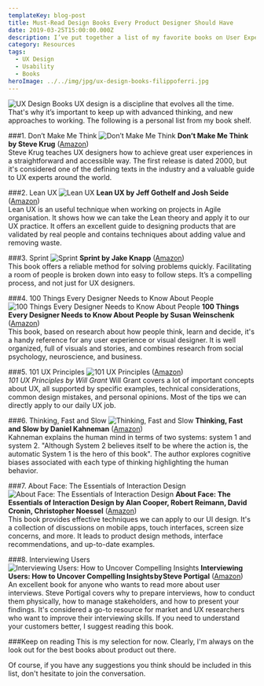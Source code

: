 ```yaml
---
templateKey: blog-post
title: Must-Read Design Books Every Product Designer Should Have
date: 2019-03-25T15:00:00.000Z
description: I’ve put together a list of my favorite books on User Experience and Usability, not only for UX designers, but also for those merely interested in finding out how to know and understand their customers.
category: Resources
tags:
  - UX Design
  - Usability
  - Books
heroImage: ../../img/jpg/ux-design-books-filippoferri.jpg
---
```

![UX Design Books](/img/ux-design-books-filippoferri.jpg)
UX design is a discipline that evolves all the time. That's why it’s important to keep up with advanced thinking, and new approaches to working. The following is a personal list from my book shelf.

###1. Don’t Make Me Think
![Don’t Make Me Think](/img/dont-make-me-think-filippoferri.jpg)
**Don’t Make Me Think by Steve Krug** (<a href="https://amzn.to/2HTWogM" target="_blank">Amazon</a>)<br/>
Steve Krug teaches UX designers how to achieve great user experiences in a straightforward and accessible way. The first release is dated 2000, but it's considered one of the defining texts in the industry and a valuable guide to UX experts around the world.

###2. Lean UX
![Lean UX](/img/lean-ux-filippoferri.jpg)
**Lean UX by Jeff Gothelf and Josh Seide** (<a href="https://amzn.to/2TyDzBF" target="_blank">Amazon</a>)<br/>
Lean UX is an useful technique when working on projects in Agile organisation. It shows how we can take the Lean theory and apply it to our UX practice. It offers an excellent guide to designing products that are validated by real people and contains techniques about adding value and removing waste.

###3. Sprint
![Sprint](/img/sprint-filippoferri.jpg)
**Sprint by Jake Knapp** (<a href="https://amzn.to/2us6cGz" target="_blank">Amazon</a>)<br/>
This book offers a reliable method for solving problems quickly. Facilitating a room of people is broken down into easy to follow steps. It’s a compelling process, and not just for UX designers.

###4. 100 Things Every Designer Needs to Know About People
![100 Things Every Designer Needs to Know About People](/img/100-things-filippoferri.jpg)
**100 Things Every Designer Needs to Know About People by Susan Weinschenk** (<a href="https://amzn.to/2YmcVQ9" target="_blank">Amazon</a>)<br/>
This book, based on research about how people think, learn and decide, it's a handy reference for any user experience or visual designer. It is well organized, full of visuals and stories, and combines research from social psychology, neuroscience, and business.

###5. 101 UX Principles
![101 UX Principles](/img/101-ux-principles-filippoferri.jpg) (<a href="https://amzn.to/2UWP8Eg" target="_blank">Amazon</a>)<br/>
*101 UX Principles by Will Grant*
Will Grant covers a lot of important concepts about UX, all supported by specific examples, technical considerations, common design mistakes, and personal opinions. Most of the tips we can directly apply to our daily UX job.

###6. Thinking, Fast and Slow
![Thinking, Fast and Slow](/img/thinking-fast-filippoferri.jpg)
**Thinking, Fast and Slow by Daniel Kahneman** (<a href="https://amzn.to/2Ym4Qex" target="_blank">Amazon</a>)<br/>
Kahneman explains the human mind in terms of two systems: system 1 and system 2. "Although System 2 believes itself to be where the action is, the automatic System 1 is the hero of this book". The author explores cognitive biases associated with each type of thinking highlighting the human behavior.

###7. About Face: The Essentials of Interaction Design
![About Face: The Essentials of Interaction Design](/img/about-face-filippoferri.jpg)
**About Face: The Essentials of Interaction Design by Alan Cooper, Robert Reimann, David Cronin, Christopher Noessel** (<a href="https://amzn.to/2YrvF0D" target="_blank">Amazon</a>)<br/>
This book provides effective techniques we can apply to our UI design. It's a collection of discussions on mobile apps, touch interfaces, screen size concerns, and more. It leads to product design methods, interface recommendations, and up-to-date examples.

###8. Interviewing Users
![Interviewing Users: How to Uncover Compelling Insights](/img/interviewing-users-filippoferri.jpg)
**Interviewing Users: How to Uncover Compelling Insights by Steve Portigal** (<a href="https://amzn.to/2urC7ah" target="_blank">Amazon</a>)<br/>
An excellent book for anyone who wants to read more about user interviews. Steve Portigal covers why to prepare interviews, how to conduct them physically, how to manage stakeholders, and how to present your findings. It's considered a go-to resource for market and UX researchers who want to improve their interviewing skills. If you need to understand your customers better, I suggest reading this book.

###Keep on reading
This is my selection for now. Clearly, I'm always on the look out for the best books about product out there.

Of course, if you have any suggestions you think should be included in this list, don't hesitate to join the conversation.